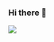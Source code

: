 ### Hi there 👋
<img align="center" src="https://github-readme-stats.vercel.app/api/top-langs/?username=TiagoOrl&theme=dracula" />
